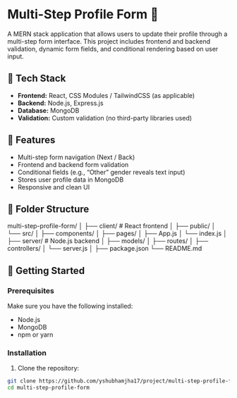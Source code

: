 # Multi-Step Profile Form 🧾

A MERN stack application that allows users to update their profile through a multi-step form interface. This project includes frontend and backend validation, dynamic form fields, and conditional rendering based on user input.

## 🔧 Tech Stack

- **Frontend:** React, CSS Modules / TailwindCSS (as applicable)
- **Backend:** Node.js, Express.js
- **Database:** MongoDB
- **Validation:** Custom validation (no third-party libraries used)

## 📌 Features

- Multi-step form navigation (Next / Back)
- Frontend and backend form validation
- Conditional fields (e.g., “Other” gender reveals text input)
- Stores user profile data in MongoDB
- Responsive and clean UI

## 📁 Folder Structure

multi-step-profile-form/
│
├── client/ # React frontend
│ ├── public/
│ └── src/
│ ├── components/
│ ├── pages/
│ ├── App.js
│ └── index.js
│
├── server/ # Node.js backend
│ ├── models/
│ ├── routes/
│ ├── controllers/
│ └── server.js
│
├── package.json
└── README.md



## 🚀 Getting Started

### Prerequisites

Make sure you have the following installed:

- Node.js
- MongoDB
- npm or yarn

### Installation

1. Clone the repository:

```bash
git clone https://github.com/yshubhamjha17/project/multi-step-profile-form.git
cd multi-step-profile-form

